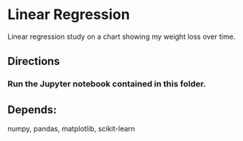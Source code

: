 # Linear Regression

Linear regression study on a chart showing my weight loss over time.

## Directions
### Run the Jupyter notebook contained in this folder.

## Depends:
numpy, pandas, matplotlib, scikit-learn
